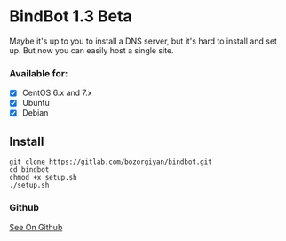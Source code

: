 # BindBot 1.3 Beta
Maybe it's up to you to install a DNS server, but it's hard to install and set up.
But now you can easily host a single site.
### Available for:
- [x] CentOS 6.x and 7.x
- [x] Ubuntu
- [x] Debian

## Install
    git clone https://gitlab.com/bozorgiyan/bindbot.git
    cd bindbot
    chmod +x setup.sh
    ./setup.sh
### Github
[See On Github](https://github.com/bozorgiyan/bindbot)
